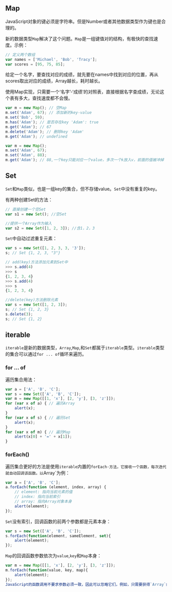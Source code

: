 ## Map

JavaScript对象的键必须是字符串。但是Number或者其他数据类型作为键也是合理的。

新的数据类型`Map`解决了这个问题。`Map`是一组键值对的结构，有极快的查找速度。示例：
```JavaScript
// 定义两个数组
var names = ['Michael', 'Bob', 'Tracy'];
var scores = [95, 75, 85];
```
给定一个名字，要查找对应的成绩，就先要在names中找到对应的位置，再从scores取出对应的成绩，Array越长，耗时越长。

使用Map实现，只需要一个‘名字’-‘成绩’的对照表，直接根据名字查成绩，无论这个表有多大，查找速度都不会慢。
```JavaScript
var m = new Map(); // 空Map
m.set('Adam', 67); // 添加新的key-value
m.set('Bob', 59);
m.has('Adam'); // 是否存在key 'Adam': true
m.get('Adam'); // 67
m.delete('Adam'); // 删除key 'Adam'
m.get('Adam'); // undefined

var m = new Map();
m.set('Adam', 67);
m.set('Adam', 88);
m.get('Adam'); // 88,一个key只能对应一个value，多次一个k放入v，前面的值被冲掉
```


## Set

`Set`和`Map`类似，也是一组key的集合，但不存储value。`Set`中没有重复的key。

有两种创建Set的方法：
```JavaScript
// 直接创建一个空Set
var s1 = new Set(); //空Set

//提供一个Array作为输入
var s2 = new Set([1, 2, 3]); //含1，2，3
```

`Set`中自动过滤重复元素：
```JavaScript
var s = new Set([1, 2, 3, 3, '3']);
s; // Set {1, 2, 3, "3"}
```
```JavaScript
// add(key)方法添加元素到Set中
>>> s.add(4)
>>> s
{1, 2, 3, 4}
>>> s.add(4)
>>> s
{1, 2, 3, 4}

//delete(key)方法删除元素
var s = new Set([1, 2, 3]);
s; // Set {1, 2, 3}
s.delete(3);
s; // Set {1, 2}
```


## iterable

`iterable`是新的数据类型，`Array`,`Map`,和`Set`都属于`iterable`类型。`iterable`类型的集合可以通过`for ... of`循环来遍历。

### for ... of

遍历集合用法：
```JavaScript
var a = ['A', 'B', 'C'];
var s = new Set(['A', 'B', 'C']);
var m = new Map([[1, 'x'], [2, 'y'], [3, 'z']]);
for (var x of a) { // 遍历Array
    alert(x);
}
for (var x of s) { // 遍历Set
    alert(x);
}
for (var x of m) { // 遍历Map
    alert(x[0] + '=' + x[1]);
}
```

### forEach()

遍历集合更好的方法是使用`iterable`内置的`forEach·方法，它接收一个函数，每次迭代就自动回调该函数。以`Array`为例：
```JavaScript
var a = ['A', 'B', 'C'];
a.forEach(function (element, index, array) {
    // element: 指向当前元素的值
    // index: 指向当前索引
    // array: 指向Array对象本身
    alert(element);
});
```
`Set`没有索引，回调函数的前两个参数都是元素本身：
```JavaScript
var s = new Set(['A', 'B', 'C']);
s.forEach(function(element, sameElement, set){
	alert(element);
});
```
`Map`的回调函数参数依次为`value`,`key`和`Map`本身：
```JavaScript
var m = new Map([[1, 'x'], [2, 'y'], [3, 'z']]);
m.forEach(function(value, key, map){
	alert(element);
});
JavaScript的函数调用不要求参数必须一致，因此可以忽略它们，例如，只需要获得`Array`的`element`。



